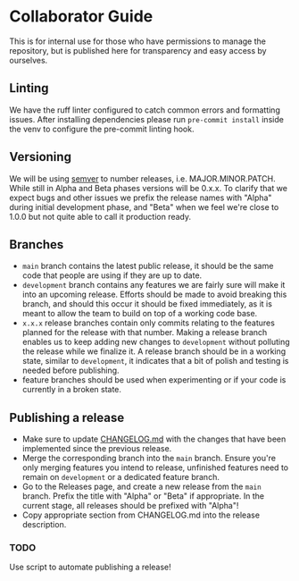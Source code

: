 # Collaborator Guide

This is for internal use for those who have permissions to manage the repository, but is published here for transparency and easy access by ourselves.

## Linting

We have the ruff linter configured to catch common errors and formatting issues. After installing dependencies please run `pre-commit install` inside the venv to configure the pre-commit linting hook.

## Versioning

We will be using [semver](https://semver.org/) to number releases, i.e. MAJOR.MINOR.PATCH. While still in Alpha and Beta phases versions will be 0.x.x. To clarify that we expect bugs and other issues we prefix the release names with "Alpha" during initial development phase, and "Beta" when we feel we're close to 1.0.0 but not quite able to call it production ready.

## Branches

- `main` branch contains the latest public release, it should be the same code that people are using if they are up to date.
- `development` branch contains any features we are fairly sure will make it into an upcoming release. Efforts should be made to avoid breaking this branch, and should this occur it should be fixed immediately, as it is meant to allow the team to build on top of a working code base.
- `x.x.x` release branches contain only commits relating to the features planned for the release with that number. Making a release branch enables us to keep adding new changes to `development` without polluting the release while we finalize it. A release branch should be in a working state, similar to `development`, it indicates that a bit of polish and testing is needed before publishing.
- feature branches should be used when experimenting or if your code is currently in a broken state.

## Publishing a release

- Make sure to update [CHANGELOG.md](CHANGELOG.md) with the changes that have been implemented since the previous release.
- Merge the corresponding branch into the `main` branch. Ensure you're only merging features you intend to release, unfinished features need to remain on `development` or a dedicated feature branch.
- Go to the Releases page, and create a new release from the `main` branch. Prefix the title with "Alpha" or "Beta" if appropriate. In the current stage, all releases should be prefixed with "Alpha"!
- Copy appropriate section from CHANGELOG.md into the release description.

### TODO

Use script to automate publishing a release!